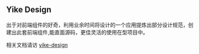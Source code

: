  ## Yike Design
出于对前端组件的好奇，利用业余时间将设计的一个应用提炼出部分设计规范，创建出此套前端组件,能直面源码，更佳灵活的使用在型项目中。

相关文档请访 [yike-design](https://www.huohuo90.com:3005)